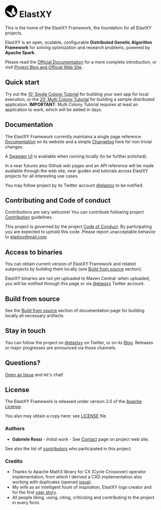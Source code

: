 # <img src="docs/images/logo.png" width="40" align="bottom" height="40"> ElastXY

This is the home of the ElastXY Framework, the foundation for all
ElastXY projects.

ElastXY is an open, scalable, configurable **Distributed Genetic Algorithm Framework** for solving optimization and research problems, powered by **Apache Spark**.

Please read the [Official Documentation](http://elastxy.io/documentation) for a more complete introduction, or visit [Project Blog and Official Web Site](http://elastxy.io).

## Quick start

Try out the [10' Single Colony Tutorial](http://elastxy.io/tutorials/#single-colony-tutorial) for building your own app for local execution, or the [20' Multi Colony Tutorial](http://elastxy.io/tutorials/#multi-colony-tutorial) for building a sample distributed application.
**IMPORTANT**: Multi Colony Tutorial requires at least an application to work, which will be added in days.

## Documentation

The ElastXY Framework currently maintains a single page reference [Documentation](http://elastxy.io/documentation) on its website and a simple [Changelog](docs/CHANGELOG.md) here for non trivial changes.

A [Swagger UI](http://localhost:8080/swagger-ui.html#/) is available when running locally (to be further polished).

In a near futures also Github wiki pages and an API reference will be made available through the web site, near guides and tutorials across ElastXY projects for all interesting use cases.

You may follow project by its Twitter account [@elastxy](https://twitter.com/elastxy) to be notified.

## Contributing and Code of conduct

Contributions are very welcome! You can contribute following project [Contribution](docs/CONTRIBUTING.md) guidelines.

This project is governed by the project [Code of Conduct](docs/CODE_OF_CONDUCT.md).
By participating you are expected to uphold this code.
Please report unacceptable behavior to [elastxy@mail.com](mailto:elastxy@mail.com?subject=Conduit).

## Access to binaries

You can obtain current version of ElastXY Framework and related subprojects by building them locally (see [Build from source](http://elastxy.io/tutorials/#quick-start) section).

ElastXY binaries are not yet uploaded to Maven Central: when uploaded, you will be notified through this page or via [@elastxy](https://twitter.com/elastxy) Twitter account.

## Build from source

See the [Build from source](http://elastxy.io/tutorials/#quick-start) section of documentation page for building locally all necessary artifacts.

## Stay in touch

You can follow the project on [@elastxy](https://twitter.com/elastxy) on Twitter, or on its [Blog](http://elastxy.io).
Releases or major progresses are announced via those channels.

## Questions?

[Open an Issue](https://github.com/elastxy-framework/issues/new) and let's chat!

## License

The ElastXY Framework is released under version 2.0 of the
[Apache License](http://www.apache.org/licenses/LICENSE-2.0).

You also may obtain a copy here: see [LICENSE](LICENSE) file.

### Authors

* **Gabriele Rossi** - *Initial work* - See [Contact](http://elastxy.io/aboutme) page on project web site.

See also the list of [contributors](https://github.com/elastxy/elastxy-framework/contributors) who participated in this project.

### Credits

* Thanks to Apache Math3 library for CX (Cycle Crossover) operator implementation, from which I derived a CXD implementation also working with duplicates (opened [issue](https://issues.apache.org/jira/browse/MATH-1451)).
* My wife as an intelligent fount of inspiration, ElastXY logo creator and for the first [user story](http://elastxy.io/2018-02-18-elastxy-taking-off).
* All people liking, using, citing, criticizing and contributing to the project in every form.
